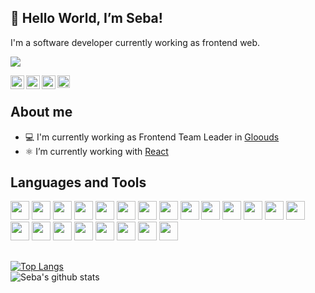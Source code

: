 ## 👋 Hello World, I’m Seba!
I'm a software developer currently working as frontend web.

![](https://komarev.com/ghpvc/?username=sebaromero&style=flat-square)

<a href="https://www.linkedin.com/in/romero-seba/">
<img align="left" alt="Sebastian Romero LinkedIn" width="22px" src="https://icongr.am/simple/linkedin.svg?size=128&color=70c8ff&colored=false" />
</a>
<a href="https://www.instagram.com/sebandromero/">
<img align="left" alt="Sebastian Romero Instagram" width="22px" src="https://icongr.am/simple/instagram.svg?size=128&color=70c8ff&colored=false" />
</a>
<a href="mailto:romeroseba95@gmail.com">
<img align="left" alt="Sebastian Romero Gmail" width="22px" src="https://icongr.am/simple/gmail.svg?size=128&color=70c8ff&colored=false" />
</a>
<a href="https://discord.com/invite/SebaRomero#5023">
<img align="left" alt="Sebastian Romero Discord" width="20px" src="https://icongr.am/simple/discord.svg?size=128&color=70c8ff&colored=false" />
</a>

<br/>

## About me
- 💻 I'm currently working as Frontend Team Leader in [Gloouds](https://www.gloouds.com/)
- ⚛️ I’m currently working with [React](https://reactjs.org/)

## Languages and Tools
<div display="flex">
  <img height="30" src="https://img.shields.io/badge/CSS3-1572B6?style=for-the-badge&logo=css3&logoColor=white">
  <img height="30" src="https://img.shields.io/badge/Chart.js-FF6384?style=for-the-badge&logo=chartdotjs&logoColor=white">
  <img height="30" src="https://img.shields.io/badge/eslint-3A33D1?style=for-the-badge&logo=eslint&logoColor=white">
  <img height="30" src="https://img.shields.io/badge/GIT-E44C30?style=for-the-badge&logo=git&logoColor=white">
  <img height="30" src="https://img.shields.io/badge/HTML5-E34F26?style=for-the-badge&logo=html5&logoColor=white">
  <img height="30" src="https://img.shields.io/badge/JavaScript-323330?style=for-the-badge&logo=javascript&logoColor=F7DF1E">
  <img height="30" src="https://img.shields.io/badge/Jest-C21325?style=for-the-badge&logo=jest&logoColor=white">
  <img height="30" src="https://img.shields.io/badge/Material%20UI-007FFF?style=for-the-badge&logo=mui&logoColor=white">
  <img height="30" src="https://img.shields.io/badge/next.js-000000?style=for-the-badge&logo=nextdotjs&logoColor=white">
  <img height="30" src="https://img.shields.io/badge/npm-CB3837?style=for-the-badge&logo=npm&logoColor=white">
  <img height="30" src="https://img.shields.io/badge/Postman-FF6C37?style=for-the-badge&logo=Postman&logoColor=white">
  <img height="30" src="https://img.shields.io/badge/prettier-1A2C34?style=for-the-badge&logo=prettier&logoColor=F7BA3E">
  <img height="30" src="https://img.shields.io/badge/React-20232A?style=for-the-badge&logo=react&logoColor=61DAFB">
  <img height="30" src="https://img.shields.io/badge/React_Router-CA4245?style=for-the-badge&logo=react-router&logoColor=white">
  <img height="30" src="https://img.shields.io/badge/Redux-593D88?style=for-the-badge&logo=redux&logoColor=white">
  <img height="30" src="https://img.shields.io/badge/Sass-CC6699?style=for-the-badge&logo=sass&logoColor=white">
  <img height="30" src="https://img.shields.io/badge/storybook-FF4785?style=for-the-badge&logo=storybook&logoColor=white">
  <img height="30" src="https://img.shields.io/badge/styled--components-DB7093?style=for-the-badge&logo=styled-components&logoColor=white">
  <img height="30" src="https://img.shields.io/badge/TypeScript-007ACC?style=for-the-badge&logo=typescript&logoColor=white">
  <img height="30" src="https://img.shields.io/badge/Ubuntu-E95420?style=for-the-badge&logo=ubuntu&logoColor=white">
  <img height="30" src="https://img.shields.io/badge/Vite-B73BFE?style=for-the-badge&logo=vite&logoColor=FFD62E">
  <img height="30" src="https://img.shields.io/badge/VSCode-0078D4?style=for-the-badge&logo=visual%20studio%20code&logoColor=white">
</div>

##
[![Top Langs](https://github-readme-stats.vercel.app/api/top-langs/?username=sebaromero&layout=compact&theme=codeSTACKr&border_radius=0)](https://github.com/anuraghazra/github-readme-stats)
<br/>
![Seba's github stats](https://github-readme-stats.vercel.app/api?username=sebaromero&show_icons=true&theme=codeSTACKr&border_radius=0)
